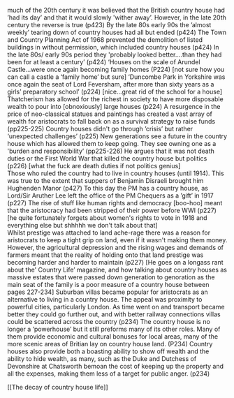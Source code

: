 much of the 20th century it was believed that the British country house had ’had its day’ and that it would slowly 'wither away’. However, in the late 20th century the reverse is true (p423) 
By the late 80s early 90s the ’almost weekly’ tearing down of country houses had all but ended (p424) 
The Town and Country Planning Act of 1968 prevented the demolition of listed buildings in without permission, which included country houses (p424) 
In the late 80s/ early 90s period they 'probably looked better....than they had been for at least a century’ (p424) 
‘Houses on the scale of Arundel Castle...were once again becoming family homes (P224) [not sure how you can call a castle a ‘family home’ but sure] 
‘Duncombe Park in Yorkshire was once again the seat of Lord Feversham, after more than sixty years as a girls’ preparatory school’ (p224) [nice...great rid of the school for a house] 
Thatcherism has allowed for the richest in society to have more disposable wealth to pour into [obnoxiously] large houses (p224) 
A resurgence in the price of neo-classical statues and paintings has created a vast array of wealth for aristocrats to fall back on as a survival strategy to raise funds (pp225-225) 
Country houses didn't go through ’crisis’ but rather ‘unexpected challenges’ (p225) 
New generations see a future in the country house which has allowed them to keep going. They see owning one as a 'burden and responsibility’ (pp225-226) 
He argues that it was not death duties or the First World War that killed the country house but politics (p226) [what the fuck are death duties if not politics genius]  
Those who ruled the country had to live in country houses (until 1914). This was true to the extent that suppers of Benjamin Disraeli brought him Hughenden Manor (p427) 
To this day the PM has a country house, as Lord/Sir Aruther Lee left the office of the PM Chequers as a ’gift’ in 1917 (p227) 
The rise of stuff like human rights and democracy [boo-hoo] meant that the aristocracy had been stripped of their power before WWI (p227) [he quite fortunately forgets about women's rights to vote in 1918 and everything else but shhhhh we don't talk about that]  
Whilst prestige was attached to land ache-rage there was a reason for aristocrats to keep a tight grip on land, even if it wasn't making them money. However, the agricultural depression and the rising wages and demands of farmers meant that the reality of holding onto that land prestige was becoming harder and harder to maintain (p227) 
[He goes on a longass rant about the' Country Life’ magazine, and how talking about country houses as massive estates that were passed down generation to genoration as the main seat of the family is a poor measure of a country house between pages 227-234] 
Suburban villas became popular for aristocrats as an alternative to living in a country house. The appeal was proximity to powerful cities, particularly London. As time went on and transport became better they could go further out, and with better railway connections villas could be scattered across the country (p234) 
The country house is no longer a ‘powerhouse’ but it still preforms many of its other roles. Many of them provide economic and cultural bonuses for local areas, many of the more scenic areas of Britian lay on country house land. (P234) 
Country houses also provide both a boasting ability to show off wealth and the ability to hide wealth, as many, such as the Duke and Dutchess of Devonshire at Chatsworth bemoan the cost of keeping up the property and all the expenses, making them less of a target for public anger. (p234)

[[The decay of country house life]]